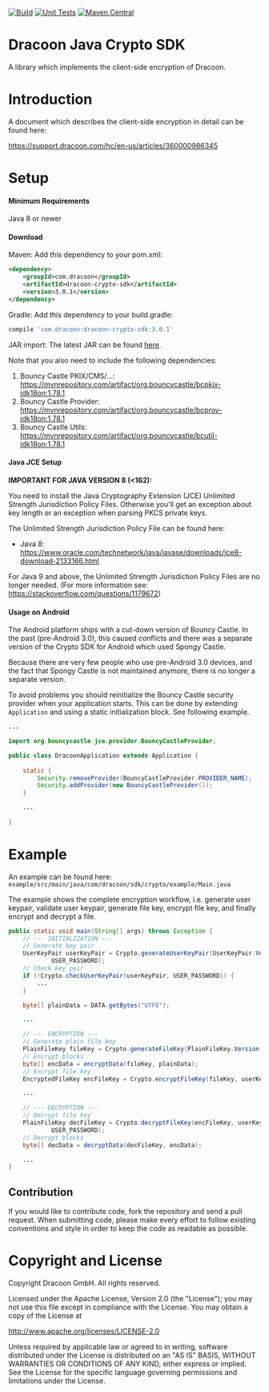 [![Build](https://github.com/dracoon/dracoon-java-crypto-sdk/actions/workflows/build.yml/badge.svg)](https://github.com/dracoon/dracoon-java-crypto-sdk/actions/workflows/build.yml)
[![Unit Tests](https://github.com/dracoon/dracoon-java-crypto-sdk/actions/workflows/unit-tests.yml/badge.svg)](https://github.com/dracoon/dracoon-java-crypto-sdk/actions/workflows/unit-tests.yml)
[![Maven Central](https://maven-badges.herokuapp.com/maven-central/com.dracoon/dracoon-crypto-sdk/badge.svg)](https://maven-badges.herokuapp.com/maven-central/com.dracoon/dracoon-crypto-sdk)
# Dracoon Java Crypto SDK

A library which implements the client-side encryption of Dracoon.

# Introduction

A document which describes the client-side encryption in detail can be found here:

https://support.dracoon.com/hc/en-us/articles/360000986345 

# Setup

#### Minimum Requirements

Java 8 or newer

#### Download

Maven: Add this dependency to your pom.xml:
```xml
<dependency>
    <groupId>com.dracoon</groupId>
    <artifactId>dracoon-crypto-sdk</artifactId>
    <version>3.0.1</version>
</dependency>
```

Gradle: Add this dependency to your build.gradle:
```groovy
compile 'com.dracoon:dracoon-crypto-sdk:3.0.1'
```

JAR import: The latest JAR can be found [here](
https://github.com/dracoon/dracoon-java-crypto-sdk/releases).

Note that you also need to include the following dependencies:
1. Bouncy Castle PKIX/CMS/...: https://mvnrepository.com/artifact/org.bouncycastle/bcpkix-jdk18on:1.78.1
2. Bouncy Castle Provider: https://mvnrepository.com/artifact/org.bouncycastle/bcprov-jdk18on:1.78.1
3. Bouncy Castle Utils: https://mvnrepository.com/artifact/org.bouncycastle/bcutil-jdk18on:1.78.1

#### Java JCE Setup

**IMPORTANT FOR JAVA VERSION 8 (<162):**

You need to install the Java Cryptography Extension (JCE) Unlimited Strength Jurisdiction Policy
Files. Otherwise you'll get an exception about key length or an exception when parsing PKCS private
keys.

The Unlimited Strength Jurisdiction Policy File can be found here:
- Java 8: https://www.oracle.com/technetwork/java/javase/downloads/jce8-download-2133166.html

For Java 9 and above, the Unlimited Strength Jurisdiction Policy Files are no longer needed.
(For more information see: https://stackoverflow.com/questions/1179672)

#### Usage on Android

The Android platform ships with a cut-down version of Bouncy Castle. In the past (pre-Android 3.0),
this caused conflicts and there was a separate version of the Crypto SDK for Android which used
Spongy Castle.

Because there are very few people who use pre-Android 3.0 devices, and the fact that Spongy Castle
is not maintained anymore, there is no longer a separate version.

To avoid problems you should reinitialize the Bouncy Castle security provider when your application
starts. This can be done by extending `Application` and using a static initialization block. See
following example.

```java
...

import org.bouncycastle.jce.provider.BouncyCastleProvider;

public class DracoonApplication extends Application {
    
    static {
        Security.removeProvider(BouncyCastleProvider.PROVIDER_NAME);
        Security.addProvider(new BouncyCastleProvider());
    }

    ...
    
}
```

# Example

An example can be found here: `example/src/main/java/com/dracoon/sdk/crypto/example/Main.java`

The example shows the complete encryption workflow, i.e. generate user keypair, validate user
keypair, generate file key, encrypt file key, and finally encrypt and decrypt a file.

```java
public static void main(String[] args) throws Exception {
    // --- INITIALIZATION ---
    // Generate key pair
    UserKeyPair userKeyPair = Crypto.generateUserKeyPair(UserKeyPair.Version.RSA2048,
            USER_PASSWORD);
    // Check key pair
    if (!Crypto.checkUserKeyPair(userKeyPair, USER_PASSWORD)) {
        ...
    }

    byte[] plainData = DATA.getBytes("UTF8");

    ...

    // --- ENCRYPTION ---
    // Generate plain file key
    PlainFileKey fileKey = Crypto.generateFileKey(PlainFileKey.Version.AES256GCM);
    // Encrypt blocks
    byte[] encData = encryptData(fileKey, plainData);
    // Encrypt file key
    EncryptedFileKey encFileKey = Crypto.encryptFileKey(fileKey, userKeyPair.getUserPublicKey());

    ...

    // --- DECRYPTION ---
    // Decrypt file key
    PlainFileKey decFileKey = Crypto.decryptFileKey(encFileKey, userKeyPair.getUserPrivateKey(),
            USER_PASSWORD);
    // Decrypt blocks
    byte[] decData = decryptData(decFileKey, encData);

    ...
}
```

## Contribution

If you would like to contribute code, fork the repository and send a pull request. When submitting
code, please make every effort to follow existing conventions and style in order to keep the code as
readable as possible.

# Copyright and License

Copyright Dracoon GmbH. All rights reserved.

Licensed under the Apache License, Version 2.0 (the "License"); you may not use this file except in
compliance with the License. You may obtain a copy of the License at

http://www.apache.org/licenses/LICENSE-2.0

Unless required by applicable law or agreed to in writing, software distributed under the License is
distributed on an "AS IS" BASIS, WITHOUT WARRANTIES OR CONDITIONS OF ANY KIND, either express or
implied. See the License for the specific language governing permissions and limitations under the
License.